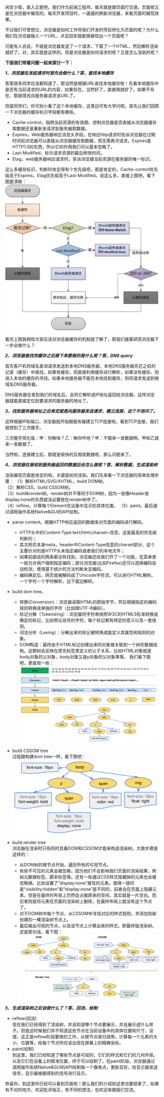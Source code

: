 闲言少叙，直入正题吧。我们作为前端工程师，每天就是跟页面打交道。页面呢又是在浏览器中展现的。每天开发项目时，一遍遍的刷新浏览器，来看页面的展现效果。

不过我们可曾想过，浏览器是如何工作将我们开发的项目转化为页面的呢？为什么我们在浏览器输入一个URL，点击回车就能够展现出一个页面呢？

可能有人会说，不就是浏览器发送了一个请求，下载了一个HTML，然后解析渲染就好了。对，其实就是这样的。但是浏览器是如何请求的呢？又是怎么渲染的呢？

**下面我们带着问题一起来探讨一下：**

***1、浏览器在发起请求时首先会做什么？答，查找本地缓存***

答案很多同学应该都知道了，那当然是根据URL查找本地缓存啦！先看本地缓存中是否有当前请求的URL的内容，如果存在，当然好了，直接用就好了。如果不存在，那就得去向服务器请求该URL了。

但是同学们，你可别小看了这个本地缓存，这里边可有大学问呢。首先让我们回顾一下浏览器的缓存标识字段都有哪些。

- Cache-control，指明当前资源的有效期，控制浏览器是否直接从浏览器缓存取数据还是重新发请求到服务器取数据。
- Expires，Web服务器响应消息头字段，在响应http请求时告诉浏览器在过期时间前浏览器可以直接从浏览器缓存取数据，而无需再次请求。Expires是HTTP1.0的东西，所以它的作用我们可以基本忽略了。
- Last-Modified，标示请求资源的最后修改时间。
- Etag，web服务器响应请求时，告诉浏览器当前资源在服务器的唯一标识。

这么多缓存标识，判断时肯定得有个优先级吧，那是肯定的，Cache-control优先级高于Expires，Etag优先级高于Last-Modified。说这么多，直接上图吧，看下图更清晰：
![](images/pic_0.png)

看完上图我相信大家应该对浏览器缓存的机制就了解了，那我们接着研究浏览器下一步会做什么？

***2、浏览器查找完缓存之后接下来要做的是什么呢？答，DNS query***

首先客户机将域名查询请求发送到本地DNS服务器，本地DNS服务器先在之前的记录（缓存）中查找，如果有缓存，则直接利用缓存进行解析，如果没有缓存，则进入本地的缓存的寻找。如果本地服务器不能在本地找到缓存，则将请求发送到根域名DNS服务器。

DNS服务器在拿到我们的域名后，会将它解析成IP地址返回给浏览器，这样浏览器就能直接定位到要请求的服务器的地址了。

***3、找到服务器地址之后肯定就是向服务器发送请求，建立连接，这个不用问了。***

这样根据IP和端口，浏览器就开始跟服务器建立TCP连接啦。看到TCP连接，我们就想到了三次握手。

三次握手简化版：甲：你瞅啥？乙：瞅你咋地？甲：不服来一发数据啊。甲和乙就来一发数据了。

当然啦，连接建立后，那就是愉快的互相发数据啦，那么问题来了。

***4、浏览器在接收到服务器返回的数据后会怎么做呢？答，解析数据，生成渲染树***

渲染展现页面是肯定的啦，关键是如何渲染。我们先来看一下浏览器的简单处理步骤：
（1）解析HTML/SVG/XHTML，build DOM树。    
（2）解析CSS，build CSSOM树。   
（3）build&render树。render树并不等同于DOM树，因为一些像Header或display:none的东西就没必要放在render树中了。   
（4）reflow。计算每个Element在设备中显示的具体位置。
（5）paint。最后通过调用操作系统Native&GUI的API绘制。

- parse content。根据HTTP响应返回的数据来对页面的编码进行解码。
  - HTTP头中的Content-Type:text/html;charset=信息，这是最高的优先级判断的；
  - 其次网页本身meta，header中Content-Type信息的charset部分，这个主要针对的是HTTP头未指定编码或者我们的本地文件；
  - 如果前面说的两条都没有找到，浏览器还给我们开了一个功能，在菜单里一般允许用户强制指定编码；部分浏览器(比如Firefox)还可以选择编码自动检测，使用基于统计的方法判断未定编码。
  - 编码确定后，网页就被解码成了Unicode字符流，可以进行HTML解析。一个字符一个字符解析，边下载边解析。

- build dom tree。   
  - 转换(Conversion）：浏览器读取HTML的原始字节，然后根据指定的编码规则转换成单独的字符（比如按UTF-8编码）。    
  - 标记分解（Tokenizing）：浏览器将字符串按照W3C的HTML5标准转换成确定的标记，比如带尖括号的字符。每个标记都有特定的意义以及一套规则。
  - 词法分析（Lexing）：分解出来的标记被转换成能定义其属性和规则的对象。
  - DOM构造：最终由于HTML标记创建出来的对象被关联到一个树形数据结构。这颗树会反映在原先标签里定义的父子关系，比如HTML对象就是body对象的父对象，body对象又是p对象的父对象等等。
我们看下图吧，更直观一些：   
![](images/pic_1.png)

- build CSSOM tree   
过程跟构建dom tree一样，看下图吧：   
![](images/pic_2.png)

- build render tree   
浏览器在渲染时只有同时具备DOM和CSSOM才能来构造渲染树。大致步骤是这样的：
  - 从DOM树的根节点开始，遍历所有的可视节点。
  - 有些不可见的元素会被忽略，因为他们不会影响我们页面的渲染结果，例如元数据标签，脚本标签等。还有一些通过CSS样式隐藏掉的元素也会被忽略掉。比如设置了“display:none”属性的元素。值得一提的是“visibility:hidden”和“display:none”是不同的，前者会在页面上隐藏元素，但是在最终的布局上仍然会占据原来的空间，其实就是一片空白。而后者则是将元素在页面的渲染树上删除，在最终布局上就没有这个节点了。
  - 对于DOM树中每个节点，从CSSOM中寻找对应的样式规则，并添加到新创建的一棵渲染树节点上。
  - 最后输出可视的节点，以及该节点上计算出来的样式，即最终版渲染树。   
还是那句话，看下图：   
![](images/pic_3.png)  

***5、生成渲染树之后该做什么了？答，回流，绘制***   
- reflow(回流)   
现在我们已经得到了渲染树，并且知道哪个节点要展示，并且展示成什么样子。但是这时候我们并不知道这些节点在当前设备中的具体位置和尺寸，没错，这正是reflow阶段要做的工作，从根节点递归调用，计算每一个元素的大小、位置等，给每个节点所应该出现在屏幕上的精确坐标。   
- paint(绘制)   
到这里，我们已经知道了哪些节点是可视的、它们的样式和它们的几何外观，以及它们在设备上的精准位置，终于可以绘制了。在paint阶段，浏览器通过调用操作系统Native&GUI的API绘制每一个像素点，更新显存，给显示器发送信号，显示器根据得到的信号进行显示。   

恭喜你，到这里你已经可以看到页面啦！那么我们的介绍到这里也要结束了，如果有不对的地方，欢迎批评指正，有不同的想法，也欢迎来跟我们交流。